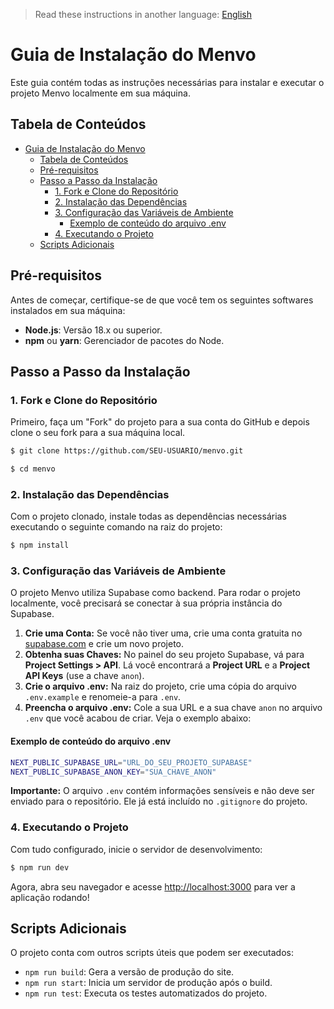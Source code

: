 > Read these instructions in another language: [English](INSTALLING.md)

# Guia de Instalação do Menvo

Este guia contém todas as instruções necessárias para instalar e executar o projeto Menvo localmente em sua máquina.

## Tabela de Conteúdos

- [Guia de Instalação do Menvo](#guia-de-instalação-do-menvo)
  - [Tabela de Conteúdos](#tabela-de-conteúdos)
  - [Pré-requisitos](#pré-requisitos)
  - [Passo a Passo da Instalação](#passo-a-passo-da-instalação)
    - [1. Fork e Clone do Repositório](#1-fork-e-clone-do-repositório)
    - [2. Instalação das Dependências](#2-instalação-das-dependências)
    - [3. Configuração das Variáveis de Ambiente](#3-configuração-das-variáveis-de-ambiente)
      - [Exemplo de conteúdo do arquivo .env](#exemplo-de-conteúdo-do-arquivo-env)
    - [4. Executando o Projeto](#4-executando-o-projeto)
  - [Scripts Adicionais](#scripts-adicionais)

## Pré-requisitos

Antes de começar, certifique-se de que você tem os seguintes softwares instalados em sua máquina:
* **Node.js**: Versão 18.x ou superior.
* **npm** ou **yarn**: Gerenciador de pacotes do Node.

## Passo a Passo da Instalação

### 1. Fork e Clone do Repositório

Primeiro, faça um "Fork" do projeto para a sua conta do GitHub e depois clone o seu fork para a sua máquina local.

```bash
$ git clone https://github.com/SEU-USUARIO/menvo.git

$ cd menvo
```

### 2. Instalação das Dependências

Com o projeto clonado, instale todas as dependências necessárias executando o seguinte comando na raiz do projeto:

```bash
$ npm install
```

### 3. Configuração das Variáveis de Ambiente

O projeto Menvo utiliza Supabase como backend. Para rodar o projeto localmente, você precisará se conectar à sua própria instância do Supabase.

1.  **Crie uma Conta:** Se você não tiver uma, crie uma conta gratuita no [supabase.com](https://supabase.com) e crie um novo projeto.
2.  **Obtenha suas Chaves:** No painel do seu projeto Supabase, vá para **Project Settings > API**. Lá você encontrará a **Project URL** e a **Project API Keys** (use a chave `anon`).
3.  **Crie o arquivo .env:** Na raiz do projeto, crie uma cópia do arquivo `.env.example` e renomeie-a para `.env`.
4.  **Preencha o arquivo .env:** Cole a sua URL e a sua chave `anon` no arquivo `.env` que você acabou de criar. Veja o exemplo abaixo:

#### Exemplo de conteúdo do arquivo .env
```bash
NEXT_PUBLIC_SUPABASE_URL="URL_DO_SEU_PROJETO_SUPABASE"
NEXT_PUBLIC_SUPABASE_ANON_KEY="SUA_CHAVE_ANON"
```

**Importante:** O arquivo `.env` contém informações sensíveis e não deve ser enviado para o repositório. Ele já está incluído no `.gitignore` do projeto.

### 4. Executando o Projeto

Com tudo configurado, inicie o servidor de desenvolvimento:

```bash
$ npm run dev
```

Agora, abra seu navegador e acesse [http://localhost:3000](http://localhost:3000) para ver a aplicação rodando!

## Scripts Adicionais

O projeto conta com outros scripts úteis que podem ser executados:
* `npm run build`: Gera a versão de produção do site.
* `npm run start`: Inicia um servidor de produção após o build.
* `npm run test`: Executa os testes automatizados do projeto.